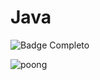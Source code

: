 # Java

![Badge Completo](https://img.shields.io/static/v1?label=STATUS&message=%20COMPLETO&color=GREEN&style=for-the-badge)

![poong](https://user-images.githubusercontent.com/89768557/211263930-d9cf1b70-4b95-406f-b2e0-48b3cdf221d5.gif)
